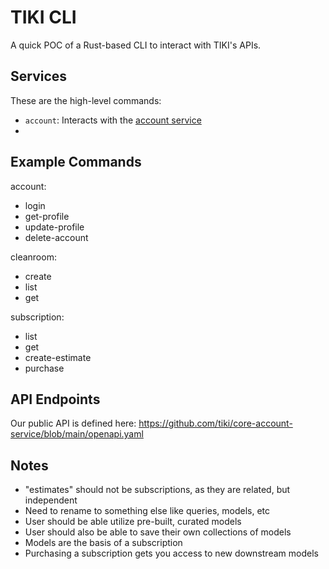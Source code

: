 # TIKI CLI

A quick POC of a Rust-based CLI to interact with TIKI's APIs.

## Services

These are the high-level commands:

- `account`: Interacts with the [account service](tiki/core-account-service)
- 

## Example Commands

account:
  - login
  - get-profile
  - update-profile
  - delete-account

cleanroom:
  - create
  - list
  - get

subscription:
  - list
  - get
  - create-estimate
  - purchase

## API Endpoints

Our public API is defined here: https://github.com/tiki/core-account-service/blob/main/openapi.yaml

## Notes

- "estimates" should not be subscriptions, as they are related, but independent
- Need to rename to something else like queries, models, etc
- User should be able utilize pre-built, curated models
- User should also be able to save their own collections of models
- Models are the basis of a subscription
- Purchasing a subscription gets you access to new downstream models
